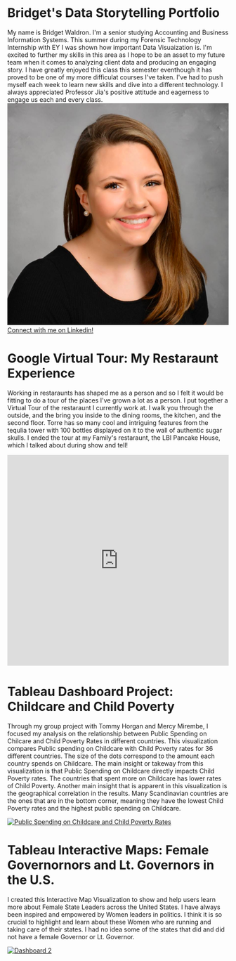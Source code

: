 # Bridget's Data Storytelling Portfolio 
My name is Bridget Waldron. I'm a senior studying Accounting and Business Information Systems. This summer during my Forensic Technology Internship with EY I was shown how important Data Visuaization is. I'm excited to further my skills in this area as I hope to be an asset to my future team when it comes to analyzing client data and producing an engaging story. I have greatly enjoyed this class this semester eventhough it has proved to be one of my more difficulat courses I've taken. I've had to push myself each week to learn new skills and dive into a different technology. I always appreciated Professor Jia's positive attitude and eagerness to engage us each and every class. 
![profile picture](https://github.com/bridgetmwaldron/bridgetmwaldron.github.io/blob/main/Screen%20Shot%202019-03-21%20at%2012.05.59%20AM.png?raw=true)
[Connect with me on Linkedin!](https://www.linkedin.com/in/bridget-waldron/ "Bridget Waldron")
# Google Virtual Tour: My Restaraunt Experience
Working in restaraunts has shaped me as a person and so I felt it would be fitting to do a tour of the places I've grown a lot as a person. I put together a Virtual Tour of the restaraunt I currently work at. I walk you through the outside, and the bring you inside to the dining rooms, the kitchen, and the second floor. Torre has so many cool and intriguing features from the tequlia tower with 100 bottles displayed on it to the wall of authentic sugar skulls. I ended the tour at my Family's restaraunt, the LBI Pancake House, which I talked about during show and tell! 
<iframe width="100%" height="480px" src="https://poly.google.com/view/23E4uliuPWt/embed?chrome=min" frameborder="0" style="border:none;" allowvr="yes" allow="vr; xr; accelerometer; magnetometer; gyroscope; autoplay;" allowfullscreen mozallowfullscreen="true" webkitallowfullscreen="true" onmousewheel="" ></iframe>

# Tableau Dashboard Project: Childcare and Child Poverty 
Through my group project with Tommy Horgan and Mercy Mirembe, I focused my analysis on the relationship between Public Spending on Chilcare and Child Poverty Rates in different countries. This visualization compares Public spending on Childcare with Child Poverty rates for 36 different countries. The size of the dots correspond to the amount each country spends on Childcare. The main insight or takeway from this visualization is that Public Spending on Childcare directly impacts Child Poverty rates. The countries that spent more on Childcare has lower rates of Child Poverty. Another main insight that is apparent in this visualization is the geographical correlation in the results. Many Scandinavian countries are the ones that are in the bottom corner, meaning they have the lowest Child Poverty rates and the highest public spending on Childcare. 
<div class='tableauPlaceholder' id='viz1620699798652' style='position: relative'><noscript><a href='#'><img alt='Public Spending on Childcare and Child Poverty Rates ' src='https:&#47;&#47;public.tableau.com&#47;static&#47;images&#47;Ch&#47;ChildcareandChildPoverty&#47;Sheet1&#47;1_rss.png' style='border: none' /></a></noscript><object class='tableauViz'  style='display:none;'><param name='host_url' value='https%3A%2F%2Fpublic.tableau.com%2F' /> <param name='embed_code_version' value='3' /> <param name='site_root' value='' /><param name='name' value='ChildcareandChildPoverty&#47;Sheet1' /><param name='tabs' value='no' /><param name='toolbar' value='yes' /><param name='static_image' value='https:&#47;&#47;public.tableau.com&#47;static&#47;images&#47;Ch&#47;ChildcareandChildPoverty&#47;Sheet1&#47;1.png' /> <param name='animate_transition' value='yes' /><param name='display_static_image' value='yes' /><param name='display_spinner' value='yes' /><param name='display_overlay' value='yes' /><param name='display_count' value='yes' /><param name='language' value='en' /><param name='filter' value='publish=yes' /></object></div> 

# Tableau Interactive Maps: Female Governornors and Lt. Governors in the U.S.
I created this Interactive Map Visualization to show and help users learn more about Female State Leaders across the United States. I have always been inspired and empowered by Women leaders in politics. I think it is so crucial to highlight and learn about these Women who are running and taking care of their states. I had no idea some of the states that did and did not have a female Governor or Lt. Governor. 
<div class='tableauPlaceholder' id='viz1620701954864' style='position: relative'><noscript><a href='#'><img alt='Dashboard 2 ' src='https:&#47;&#47;public.tableau.com&#47;static&#47;images&#47;CO&#47;COMMfemalegovernors&#47;Dashboard2&#47;1_rss.png' style='border: none' /></a></noscript><object class='tableauViz'  style='display:none;'><param name='host_url' value='https%3A%2F%2Fpublic.tableau.com%2F' /> <param name='embed_code_version' value='3' /> <param name='site_root' value='' /><param name='name' value='COMMfemalegovernors&#47;Dashboard2' /><param name='tabs' value='no' /><param name='toolbar' value='yes' /><param name='static_image' value='https:&#47;&#47;public.tableau.com&#47;static&#47;images&#47;CO&#47;COMMfemalegovernors&#47;Dashboard2&#47;1.png' /> <param name='animate_transition' value='yes' /><param name='display_static_image' value='yes' /><param name='display_spinner' value='yes' /><param name='display_overlay' value='yes' /><param name='display_count' value='yes' /><param name='language' value='en' /><param name='filter' value='publish=yes' /></object></div><script type='text/javascript'> var divElement = document.getElementById('viz1620701954864'); var vizElement = divElement.getElementsByTagName('object')[0]; if ( divElement.offsetWidth > 800 ) { vizElement.style.width='1000px';vizElement.style.height='827px';} else if ( divElement.offsetWidth > 500 ) { vizElement.style.width='1000px';vizElement.style.height='827px';} else { vizElement.style.width='100%';vizElement.style.height='727px';} var scriptElement = document.createElement('script'); scriptElement.src = 'https://public.tableau.com/javascripts/api/viz_v1.js'; vizElement.parentNode.insertBefore(scriptElement, vizElement); </script>
